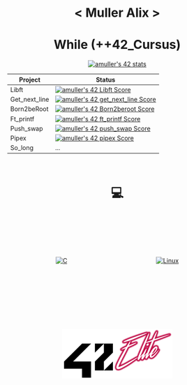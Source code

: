 <h1 align="center">< Muller Alix ></h1>

<h1 align="center">While  (++42_Cursus)</h1>

<div align="center">

[![amuller's 42 stats](https://badge42.vercel.app/api/v2/clb89388900490gk4b4t4wgwm/stats?cursusId=21&coalitionId=48)](https://github.com/JaeSeoKim/badge42)
</div>

<div align="center">
  
|  **Project**   |  **Status**  |              
|---------------------------------------------|---------------------------|
Libft | [![amuller's 42 Libft Score](https://badge42.vercel.app/api/v2/clb89388900490gk4b4t4wgwm/project/2868490)](https://github.com/JaeSeoKim/badge42) |
Get_next_line | [![amuller's 42 get_next_line Score](https://badge42.vercel.app/api/v2/clb89388900490gk4b4t4wgwm/project/2872727)](https://github.com/JaeSeoKim/badge42) |
Born2beRoot | [![amuller's 42 Born2beroot Score](https://badge42.vercel.app/api/v2/clb89388900490gk4b4t4wgwm/project/2876481)](https://github.com/JaeSeoKim/badge42) |
Ft_printf | [![amuller's 42 ft_printf Score](https://badge42.vercel.app/api/v2/clb89388900490gk4b4t4wgwm/project/2881974)](https://github.com/JaeSeoKim/badge42) |
Push_swap | [![amuller's 42 push_swap Score](https://badge42.vercel.app/api/v2/clb89388900490gk4b4t4wgwm/project/2890459)](https://github.com/JaeSeoKim/badge42) |
Pipex | [![amuller's 42 pipex Score](https://badge42.vercel.app/api/v2/clb89388900490gk4b4t4wgwm/project/2900517)](https://github.com/JaeSeoKim/badge42) |
So_long |  ... |

</div>

<br>
<h1 align="center"> 💻</h1>
<div align="center">  
<a href="https://www.cprogramming.com/" target="_blank"><img style="margin: 100px" src="https://profilinator.rishav.dev/skills-assets/c-original.svg" alt="C" height="75" /></a>  
<a href="https://www.linux.org/" target="_blank"><img style="margin: 100px" src="https://profilinator.rishav.dev/skills-assets/linux-original.svg" alt="Linux" height="75" /></a>  
</div>
<br>
<br>

<p align="center">
<img src="https://github.com/lorenzoedoardofrancesco/lorenzoedoardofrancesco/blob/main/42Elite.png" width="50%" height="50%">
</p>

